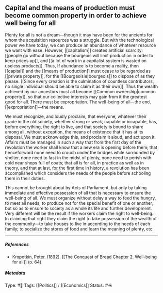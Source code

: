 ## Capital and the means of production must become common property in order to achieve well being for all # 

Plenty for all is not a dream—though it may have been for the ancients for whom the acquisition resources was a struggle. But with the technological power we have today, we can produce an abundance of whatever resource we want with ease. However, [[capitalism]] creates artificial scarcity: [[people go without because the bourgeois will limit production in order to keep prices up]], and [[a lot of work in a capitalist system is wasted on useless products]]. Thus, If abundance is to become a reality, then [[capital]] and the [[means of production]] must cease to be regarded as [[private property]], for the [[Bourgeoisie|bourgeois]] to dispose of as they please. [[Since every creation is the culmination of countless contributors, no single individual should be able to claim it as their own]]. Thus the wealth achieved by our ancestors must all become [[Common ownership|common property]], so that our collective interests may gain from it the greatest good for all. There must be expropriation. The well-being of all—the end, [[expropriation]]—the means.

We must recognize, and loudly proclaim, that everyone, whatever their grade in the old society, whether strong or weak, capable or incapable, has, before everything, the right to live, and that society is bound to share among all, without exception, the means of existence that it has at its disposal. We must acknowledge this, and proclaim it aloud, and act upon it. Affairs must be managed in such a way that from the first day of the revolution the worker shall know that a new era is opening before them; that henceforward none need to crouch under the bridges while surrounded by shelter, none need to fast in the midst of plenty, none need to perish with cold near shops full of coats; that all is for all, in practice as well as in theory, and that at last, for the first time in history, a revolution has been accomplished which considers the needs of the people before schooling them in their duties. 

This cannot be brought about by Acts of Parliament, but only by taking immediate and effective possession of all that is necessary to ensure the well-being of all. We must organize without delay a way to feed the hungry, to meet all needs, to produce not for the special benefit of one or another, but so as to ensure to society as a whole its life and further development. Very different will be the result if the workers claim the right to well-being. In claiming that right they claim the right to take possession of the wealth of the community—to take houses to live in according to the needs of each family; to socialize the stores of food and learn the meaning of plenty, etc.

___

##### References

- Kropotkin, Peter. (1892). [[The Conquest of Bread Chapter 2. Well-being for all]] (p. 64). 

##### Metadata

Type: #🔴 
Tags: [[Politics]] / [[Economics]] 
Status: #☀️ 